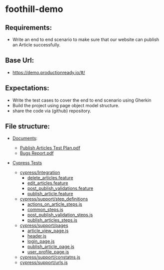 # foothill-demo
## Requirements:
- Write an end to end scenario to make sure that our website can publish an Article successfully.

## Base Url:
- https://demo.productionready.io/#/

## Expectations:
- Write the test cases to cover the end to end scenario using Gherkin
- Build the project using page object model structure.
- share the code via (github) repository.


## File structure:
- [Documents](https://github.com/majsl243/foothill-demo/tree/master/Documents):
    - [Publish Articles Test Plan.pdf](https://github.com/majsl243/foothill-demo/blob/master/Documents/Publish%20Articles%20Test%20Plan.pdf)
    - [Bugs Report.pdf](https://github.com/majsl243/foothill-demo/blob/master/Documents/Bugs%20report.pdf)

- [Cypress Tests](https://github.com/majsl243/foothill-demo/tree/master/Cypress%20Tests)
    - [cypress/Integration](https://github.com/majsl243/foothill-demo/tree/master/Cypress%20Tests/cypress/integration)
        - [delete_articles.feature](https://github.com/majsl243/foothill-demo/blob/master/Cypress%20Tests/cypress/integration/delete_articles.feature)
        - [edit_articles.feature](https://github.com/majsl243/foothill-demo/blob/master/Cypress%20Tests/cypress/integration/edit_articles.feature)
        - [post_publish_validations.feature](https://github.com/majsl243/foothill-demo/blob/master/Cypress%20Tests/cypress/integration/post_publish_validations.feature)
        - [publish_article.feature](https://github.com/majsl243/foothill-demo/blob/master/Cypress%20Tests/cypress/integration/publish_article.feature)
    - [cypress/support/step_definitions](https://github.com/majsl243/foothill-demo/tree/master/Cypress%20Tests/cypress/support/step_definitions)
        - [actions_on_article_steps.js](https://github.com/majsl243/foothill-demo/blob/master/Cypress%20Tests/cypress/support/step_definitions/actions_on_article_steps.js)
        - [common_steps.js](https://github.com/majsl243/foothill-demo/blob/master/Cypress%20Tests/cypress/support/step_definitions/common_steps.js)
        - [post_publish_validation_steps.js](https://github.com/majsl243/foothill-demo/blob/master/Cypress%20Tests/cypress/support/step_definitions/post_publish_validation_steps.js)
        - [publish_articles_steps.js](https://github.com/majsl243/foothill-demo/blob/master/Cypress%20Tests/cypress/support/step_definitions/publish_articles_steps.js)
    - [cypress/support/pages](https://github.com/majsl243/foothill-demo/tree/master/Cypress%20Tests/cypress/support/pages)
        - [article_view_page.js](https://github.com/majsl243/foothill-demo/blob/master/Cypress%20Tests/cypress/support/pages/article_view_page.js) 
        - [header.js](https://github.com/majsl243/foothill-demo/blob/master/Cypress%20Tests/cypress/support/pages/header.js)
        - [login_page.js](https://github.com/majsl243/foothill-demo/blob/master/Cypress%20Tests/cypress/support/pages/login_page.js)
        - [publish_article_page.js](https://github.com/majsl243/foothill-demo/blob/master/Cypress%20Tests/cypress/support/pages/publish_article_page.js)
        - [user_profile_page.js](https://github.com/majsl243/foothill-demo/blob/master/Cypress%20Tests/cypress/support/pages/user_profile_page.js)
    - [cypress/support/constatns.js](https://github.com/majsl243/foothill-demo/blob/master/Cypress%20Tests/cypress/support/constants.js)
    - [cypress/support/urls.js](https://github.com/majsl243/foothill-demo/blob/master/Cypress%20Tests/cypress/support/urls.js)
    